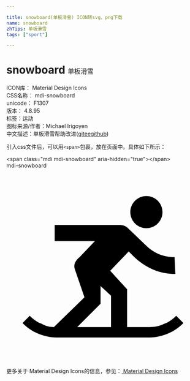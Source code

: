 ```yaml
---

title: snowboard(单板滑雪) ICON转svg、png下载
name: snowboard
zhTips: 单板滑雪
tags: ["sport"]

---
```


# snowboard  <small style="font-size: 60%;font-weight: 100">单板滑雪</small>


<div class="detail-page">
<p>
<span>
ICON库：
<span class="badge-secondary badge">Material Design Icons</span> 
</span>
<br/>
<span>
CSS名称：
<span class="badge-secondary badge">mdi-snowboard</span> 
</span>
<br/>
<span>
unicode：
<span class="badge-secondary badge">F1307</span> 
<copy-btn content='F1307' btn-title=""></copy-btn>
<copy-btn :content='String.fromCodePoint(parseInt("F1307", 16))' btn-title="复制U"></copy-btn>
</span>
<br/>
<span>
版本：
<span class="badge-secondary badge">4.8.95</span> 
</span><br/><span>标签：<span class="badge-light badge"><router-link to="/tags/sport.html">运动</router-link></span></span>
<br/>
<span>图标来源/作者：<span class="badge-light badge">Michael Irigoyen</span></span> 
<br/>
<span class="zh-detail">中文描述：<span class="badge-primary badge">单板滑雪</span><span class="help-link"><span>帮助改进</span>(<a href="https://gitee.com/liuwave/icon-helper/edit/master/json/material/snowboard.json" target="_blank" rel="noopener noreferrer">gitee</a><a href="https://github.com/liuwave/icon-helper/edit/master/json/material/snowboard.json" target="_blank" rel="noopener noreferrer">github</a></span>)</span><br/>
</p>
</div>
<div class="alert alert-dark">
  <i class="mdi mdi-snowboard mdi-48px"></i>
  <i class="mdi mdi-snowboard mdi-36px"></i>
  <i class="mdi mdi-snowboard mdi-24px"></i>
  <i class="mdi mdi-snowboard mdi-18px"></i>
</div>
<div>
  <p>引入css文件后，可以用<code>&lt;span&gt;</code>包裹，放在页面中。具体如下所示：    
  </p>
  <div class="alert alert-primary" style="font-size: 14px">
    &lt;span class="mdi mdi-snowboard" aria-hidden="true"&gt;&lt;/span&gt;
    <copy-btn content='<span class="mdi mdi-snowboard" aria-hidden="true"></span>'></copy-btn>
  </div>
  <div class="alert alert-secondary">
    <i class="mdi mdi-snowboard"
    style="font-size: 24px"
    aria-hidden="true"></i> mdi-snowboard
    <copy-btn content="mdi-snowboard" btn-title="复制图标名称"></copy-btn>
  </div>
</div>
<div id="svg" class="svg-wrap">
<svg xmlns="http://www.w3.org/2000/svg" viewBox="0 0 24 24"><path d="M15.4 5.4C15.4 4.3 16.3 3.4 17.4 3.4C18.5 3.4 19.4 4.3 19.4 5.4C19.4 6.5 18.5 7.4 17.4 7.4C16.3 7.4 15.4 6.5 15.4 5.4M22 19.2C21.4 19.8 20.8 20.2 20.1 20.5C19.4 20.8 18.6 21 17.8 21H6.2C5.4 21 4.6 20.8 3.9 20.5C3.2 20.2 2.6 19.8 2 19.2L2.9 18.3C3.3 18.7 3.8 19.1 4.4 19.3C4.9 19.6 5.4 19.7 5.9 19.7L9.7 16L8.5 12.5C8.3 11.9 8.6 11.4 9.1 11L11 9H6V7H14C14.5 7 14.7 7.1 15 7.3L17.3 9.5C18.3 10.5 19.5 11 20.9 11L21 13.1C19.1 13.1 17.4 12.4 15.9 11L15.2 10.3L12.9 12.7L15 15V19.7H17.8C18.4 19.7 19 19.6 19.6 19.3C20.2 19.1 20.7 18.7 21.1 18.3L22 19.2M8.8 19.7H13V15.8L11.7 14.6V16.8L8.8 19.7Z" /></svg>
</div>
<detail full-name='mdi-snowboard'></detail>
    
<div><p>更多关于 Material Design Icons的信息，参见：<a target="_blank" href="https://iconhelper.cn/material.html"> Material Design Icons</a>
</p></div>
